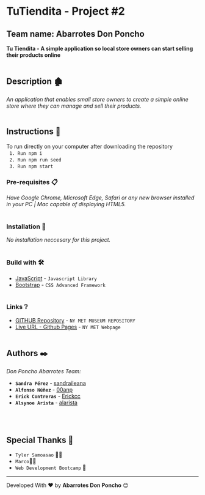 # TuTiendita - Project #2
## Team name: Abarrotes Don Poncho
**Tu Tiendita - A simple application so local store owners can start selling their products online**
\
&nbsp;
## Description 🏚

_An application that enables small store owners to create a simple online store where they can manage and sell their products._
\
&nbsp;

## Instructions 🚀
To run directly on your computer after downloading the repository
\
&nbsp;
`1. Run npm i`
\
&nbsp;
`2. Run npm run seed`
\
&nbsp;
`3. Run npm start`

### Pre-requisites 📋

_Have Google Chrome, Microsoft Edge, Safari or any new browser installed in your PC | Mac capable of displaying HTML5._
\
&nbsp;

### Installation 🔧

_No installation neccesary for this project._
\
&nbsp;
### Build with 🛠️
* [JavaScript](https://developer.mozilla.org/es/docs/Web/JavaScript) - `Javascript Library`
* [Bootstrap](https://getbootstrap.com/) - `CSS Advanced Framework`
\
&nbsp;
### Links ❔
* [GITHUB Repository](https://github.com/alarista/tutiendita) - `NY MET MUSEUM REPOSITORY`
* [Live URL - Github Pages](https://ragexxx.github.io/NY_MET_MUSEUM/) - `NY MET Webpage`
\
&nbsp;
## Authors ✒️
*Don Poncho Abarrotes Team:*
* **`Sandra Pérez`**   - [sandraileana](https://github.com/sandraileana)
* **`Alfonso Núñez`** - [00anp](https://github.com/00anp)
* **`Erick Contreras`**  - [Erickcc](https://github.com/Erickcc)
* **`Alsynoe Arista`**  - [alarista](https://github.com/alarista/)

\
&nbsp;
## Special Thanks 🎁
* `Tyler Samoasao` 👨‍🏫
* `Marco`👨‍🏫
* `Web Development Bootcamp` 🎒



---
Developed With ❤️ by **Abarrotes Don Poncho** 😊
